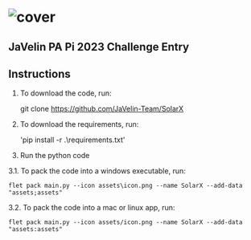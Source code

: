 # ![cover](https://user-images.githubusercontent.com/108481836/235510861-86344cc5-da30-403a-befd-13bc69fd38e4.png)

## JaVelin PA Pi 2023 Challenge Entry

## Instructions

1. To download the code, run:

    git clone <https://github.com/JaVelin-Team/SolarX>

2. To download the requirements, run:

    'pip install -r .\requirements.txt'

3. Run the python code

3.1. To pack the code into a windows executable, run:

    flet pack main.py --icon assets\icon.png --name SolarX --add-data "assets;assets"

3.2. To pack the code into a mac or linux app, run:

    flet pack main.py --icon assets/icon.png --name SolarX --add-data "assets:assets"
